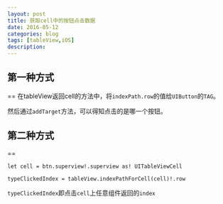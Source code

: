 ```yaml
---
layout: post
title: 获取cell中的按钮点击数据
date: 2016-05-12
categories: blog
tags: [tableView,iOS]
description:  
---
```


## 第一种方式
==
在tableView返回cell的方法中，将`indexPath.row`的值给`UIButton`的`TAG`。

然后通过`addTarget`方法，可以得知点击的是哪一个按钮。

## 第二种方式
==

`let cell = btn.superview!.superview as! UITableViewCell`

`typeClickedIndex = tableView.indexPathForCell(cell)!.row`

`typeClickedIndex`即点击`cell`上任意组件返回的`index`